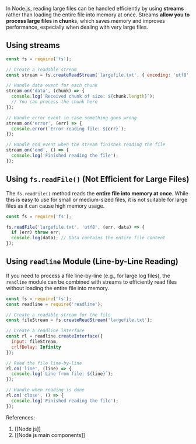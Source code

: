 In Node.js, reading large files can be handled efficiently by using **streams** rather than loading the entire file into memory at once. Streams **allow you to process large files in chunk**s, which saves memory and improves performance, especially when dealing with very large files.

## Using streams

```js
const fs = require('fs');

// Create a readable stream
const stream = fs.createReadStream('largefile.txt', { encoding: 'utf8', highWaterMark: 16 * 1024 }); // 16 KB chunks

// Handle data event for each chunk
stream.on('data', (chunk) => {
  console.log(`Received chunk of size: ${chunk.length}`);
  // You can process the chunk here
});

// Handle error event in case something goes wrong
stream.on('error', (err) => {
  console.error(`Error reading file: ${err}`);
});

// Handle end event when the stream finishes reading the file
stream.on('end', () => {
  console.log('Finished reading the file');
});
```


## Using `fs.readFile()` (Not Efficient for Large Files)

The `fs.readFile()` method reads the **entire file into memory at once**. While this is easy to use for small or medium-sized files, it is not suitable for large files as it can cause high memory usage.

```js
const fs = require('fs');

fs.readFile('largefile.txt', 'utf8', (err, data) => {
  if (err) throw err;
  console.log(data); // Data contains the entire file content
});
```

## Using `readline` Module (Line-by-Line Reading)

If you need to process a file line-by-line (e.g., for large log files), the `readline` module can be combined with streams to efficiently read files without loading the entire file into memory.

```js
const fs = require('fs');
const readline = require('readline');

// Create a readable stream for the file
const fileStream = fs.createReadStream('largefile.txt');

// Create a readline interface
const rl = readline.createInterface({
  input: fileStream,
  crlfDelay: Infinity
});

// Read the file line-by-line
rl.on('line', (line) => {
  console.log(`Line from file: ${line}`);
});

// Handle when reading is done
rl.on('close', () => {
  console.log('Finished reading the file');
});
```

References:
1. [[Node js]]
2. [[Node js main components]]

